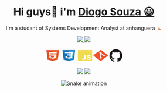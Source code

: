 <div>
  
  <h1 align="center">
    Hi guys👋 i'm
    <a href="https://www.instagram.com/_diihsouza_/">Diogo Souza 😃️</a>
  </h1>
  
  <p align="center">
    I´m a studant of Systems Development Analyst at anhanguera <img src="images\Anhanguera-logo.png" width="3%" align="center" valign="middle" >
  </p>
  
</div>

<div align="center">
  <a href="https://github.com/ManiGomes">
    <img height="135em" src="https://github-readme-stats.vercel.app/api?username=ManiGomes&count_private=true&include_all_commits=true&show_icons=true&theme=dracula&hide_border=false&show_owner=true"/>
    <img height="135em" src="https://github-readme-stats.vercel.app/api/top-langs/?username=ManiGomes&theme=dracula&hide_border=false&&layout=compact"/>
  </a>
</div>

<div align="center" valign="top"><br>
  <img align="center" alt="HTML" height="30" width="40" src="https://raw.githubusercontent.com/devicons/devicon/master/icons/html5/html5-original.svg">
  <img align="center" alt="CSS" height="30" width="40" src="https://raw.githubusercontent.com/devicons/devicon/master/icons/css3/css3-original.svg">
  <img align="center" alt="Js" height="30" width="40" src="https://raw.githubusercontent.com/devicons/devicon/master/icons/javascript/javascript-plain.svg">
  <img align="center" alt="git" height="30" width="40" src="https://raw.githubusercontent.com/devicons/devicon/master/icons/git/git-original.svg">
  <img align="center" alt="github" height="35" width="35" src="images\GitHub.png">
</div><br>

<div align="center">
  <a href="https://www.instagram.com/_diihsouza_/" target="_blank"><img src="https://img.shields.io/badge/-Instagram-%23E4405F?style=for-the-badge&logo=instagram&logoColor=white" target="_blank"></a>
  <a href="https://discordapp.com/users/382310010434355201"><img src="https://img.shields.io/badge/-Discord-7289DA?style=for-the-badge&logo=discord&logoColor=white" target="_blank"></a>
</div>

<div align="center">

  ![Snake animation](https://github.com/danielbped/danielbped/blob/output/github-contribution-grid-snake.svg)
  
</div>